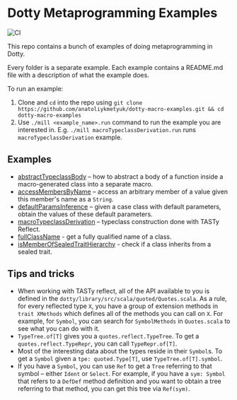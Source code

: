 # Dotty Metaprogramming Examples
![CI](https://github.com/anatoliykmetyuk/dotty-macro-examples/workflows/CI/badge.svg)

This repo contains a bunch of examples of doing metaprogramming in Dotty.

Every folder is a separate example. Each example contains a README.md file with a description of what the example does.

To run an example:

1. Clone and `cd` into the repo using `git clone https://github.com/anatoliykmetyuk/dotty-macro-examples.git && cd dotty-macro-examples`
2. Use `./mill <example_name>.run` command to run the example you are interested in. E.g. `./mill macroTypeclassDerivation.run` runs `macroTypeclassDerivation` example.

## Examples
- [abstractTypeclassBody](https://github.com/anatoliykmetyuk/dotty-macro-examples/tree/master/abstractTypeclassBody) – how to abstract a body of a function inside a macro-generated class into a separate macro.
- [accessMembersByName](https://github.com/anatoliykmetyuk/dotty-macro-examples/tree/master/accessMembersByName) – access an arbitrary member of a value given this member's name as a `String`.
- [defaultParamsInference](https://github.com/anatoliykmetyuk/dotty-macro-examples/tree/master/defaultParamsInference) – given a case class with default parameters, obtain the values of these default parameters.
- [macroTypeclassDerivation](https://github.com/anatoliykmetyuk/dotty-macro-examples/tree/master/macroTypeclassDerivation) – typeclass construction done with TASTy Reflect.
- [fullClassName](https://github.com/anatoliykmetyuk/dotty-macro-examples/tree/master/fullClassName) - get a fully qualified name of a class.
- [isMemberOfSealedTraitHierarchy](https://github.com/anatoliykmetyuk/dotty-macro-examples/tree/master/isMemberOfSealedTraitHierarchy) - check if a class inherits from a sealed trait.

## Tips and tricks
- When working with TASTy reflect, all of the API available to you is defined in the `dotty/library/src/scala/quoted/Quotes.scala`. As a rule, for every reflected type `X`, you have a group of extension methods in `trait XMethods` which defines all of the methods you can call on `X`. For example, for `Symbol`, you can search for `SymbolMethods` in `Quotes.scala` to see what you can do with it.
- `TypeTree.of[T]` gives you a `quotes.reflect.TypeTree`. To get a `quotes.reflect.TypeRepr`, you can call `TypeRepr.of[T]`.
- Most of the interesting data about the types reside in their `Symbol`s. To get a `Symbol` given a `tpe: quoted.Type[T]`, use `TypeTree.of[T].symbol`.
- If you have a `Symbol`, you can use `Ref` to get a `Tree` referring to that symbol – either `Ident` or `Select`. For example, if you have a `sym: Symbol` that refers to a `DefDef` method definition and you want to obtain a tree referring to that method, you can get this tree via `Ref(sym)`.

